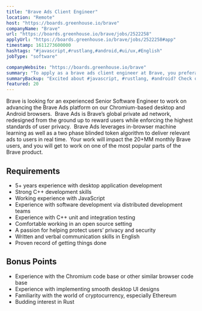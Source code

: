 ```yaml
---
title: "Brave Ads Client Engineer"
location: "Remote"
host: "https://boards.greenhouse.io/brave"
companyName: "Brave"
url: "https://boards.greenhouse.io/brave/jobs/2522258"
applyUrl: "https://boards.greenhouse.io/brave/jobs/2522258#app"
timestamp: 1611273600000
hashtags: "#javascript,#rustlang,#android,#ui/ux,#English"
jobType: "software"

companyWebsite: "https://boards.greenhouse.io/brave"
summary: "To apply as a brave ads client engineer at Brave, you preferably need to have 5+ years experience with desktop application development."
summaryBackup: "Excited about #javascript, #rustlang, #android? Check out this job post!"
featured: 20
---
```


Brave is looking for an experienced Senior Software Engineer to work on advancing the Brave Ads platform on our Chromium­-based desktop and Android browsers.  Brave Ads is Brave’s global private ad network, redesigned from the ground up to reward users while enforcing the highest standards of user privacy.  Brave Ads leverages in-browser machine learning as well as a two phase blinded token algorithm to deliver relevant ads to users in real time.  Your work will impact the 20+MM monthly Brave users, and you will get to work on one of the most popular parts of the Brave product.

## Requirements

*   5+ years experience with desktop application development
*   Strong C++ development skills
*   Working experience with JavaScript
*   Experience with software development via distributed development teams
*   Experience with C++ unit and integration testing
*   Comfortable working in an open source setting
*   A passion for helping protect users’ privacy and security
*   Written and verbal communication skills in English
*   Proven record of getting things done

##  Bonus Points

*   Experience with the Chromium code base or other similar browser code base
*   Experience with implementing smooth desktop UI designs
*   Familiarity with the world of cryptocurrency, especially Ethereum
*   Budding interest in Rust
